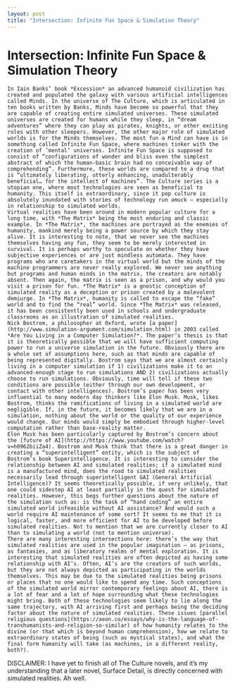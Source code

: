 ```yaml
---
layout: post
title: "Intersection: Infinite Fun Space & Simulation Theory"
---
```


# Intersection: Infinite Fun Space & Simulation Theory
	In Iain Banks’ book *Excession* an advanced humanoid civilization has created and populated the galaxy with various artificial intelligences called Minds. In the universe of The Culture, which is articulated in ten books written by Banks, Minds have become so powerful that they are capable of creating entire simulated universes. These simulated universes are created for humans while they sleep, in “dream adventures” where they can play as pirates, knights, or other exciting roles with other sleepers. However, the other major role of simulated worlds is for the Minds themselves. The most fun a Mind can have is in something called Infinite Fun Space, where machines tinker with the creation of ‘mental’ universes. Infinite Fun Space is supposed to consist of “configurations of wonder and bliss even the simplest abstract of which the human-basic brain had no conceivable way of comprehending”. Furthermore, these worlds are compared to a drug that is “ultimately liberating, utterly enhancing, unadulterably beneficial… for the intellect of machines”. The Culture series is a utopian one, where most technologies are seen as beneficial to humanity. This itself is extraordinary, since it pop culture is absolutely inundated with stories of technology run amuck – especially in relationship to simulated worlds.
	Virtual realities have been around in modern popular culture for a long time, with *The Matrix* being the most enduring and classic example. In *The Matrix*, the machines are portrayed as the enemies of humanity, mankind merely being a power source by which they stay alive. It is interesting to note, that we never see the machines themselves having any fun, they seem to be merely interested in survival. It is perhaps worthy to speculate on whether they have subjective experiences or are just mindless automata. They have programs who are caretakers in the virtual world but the minds of the machine programmers are never really explored. We never see anything but programs and human minds in the matrix, the creators are notably absent. Then again, the matrix is seen as a prison, and why would you visit a prison for fun. *The Matrix* is a gnostic conception of simulated reality as a deception or prison created by a malevolent demiurge. In *The Matrix*, humanity is called to escape the “fake” world and to find the “real” world. Since *The Matrix* was released, it has been consistently been used in schools and undergraduate classrooms as an illustration of simulated realities.
	Nick Bostrom, a philosopher at Oxford, wrote [a paper](http://www.simulation-argument.com/simulation.html) in 2003 called *Are You Living in a Computer Simulation?*. The paper’s thesis is that it is theoretically possible that we will have sufficient computing power to run a universe simulation in the future. Obviously there are a whole set of assumptions here, such as that minds are capable of being represented digitally. Bostrom says that we are almost certainly living in a computer simulation if 1) civilizations make it to an advanced-enough stage to run simulations AND 2) civilizations actually choose to run simulations. Obviously, time will tell if these two conditions are possible (either through our own development, or contact with other intelligences). Bostrom’s paper has been very influential to many modern day thinkers like Elon Musk. Musk, likes Bostrom, thinks the ramifications of living in a simulated world are negligible. If, in the future, it becomes likely that we are in a simulation, nothing about the world or the quality of our experience would change. Our minds would simply be embodied through higher-level computation rather than base-reality matter.
	Elon Musk has been particularly captured by Bostrom’s concern about the [future of AI](http://https://www.youtube.com/watch?v=h0962biiZa4). Bostrom and Musk think that there is a great danger in creating a “superintelligent” entity, which is the subject of Bostrom’s book Superintelligence. It is interesting to consider the relationship between AI and simulated realities; if a simulated mind is a manufactured mind, does the road to simulated realities necessarily lead through superintelligent GAI (General Artificial Intelligence)? It seems theoretically possible, if very unlikely, that one could sidestep AI at least partially in the quest for simulated realities. However, this begs further questions about the nature of the simulation such as: is the task of “hand coding” an entire simulated world infeasible without AI assistance? And would such a world require AI maintenance of some sort? It seems to me that it is logical, faster, and more efficient for AI to be developed before simulated realities. Not to mention that we are currently closer to AI than to simulating a world (not to mention universe).
	There are many interesting intersections here: there’s the way that simulated realities are used in the popular imagination – as prisons, as fantasies, and as liberatory realms of mental exploration. It is interesting that simulated realities are often depicted as having some relationship with AI’s. Often, AI’s are the creators of such worlds, but they are not always depicted as participating in the worlds themselves. This may be due to the simulated realities being prisons or places that no one would like to spend any time. Such conceptions of the simulated world mirror contemporary feelings about AI, there is a lot of fear and a lot of hope surrounding what these technologies might bring. Both of these technologies seem likely to lie along the same trajectory, with AI arriving first and perhaps being the deciding factor about the nature of simulated realities. These issues [parallel religious questions](https://aeon.co/essays/why-is-the-language-of-transhumanists-and-religion-so-similar) of how humanity relates to the divine (or that which is beyond human comprehension), how we relate to extraordinary states of being (such as mystical states), and what the final form humanity will take (as machines, in a different reality, both?).

DISCLAIMER: I have yet to finish all of The Culture novels, and it’s my understanding that a later novel, Surface Detail, is directly concerned with simulated realities. Ah well.
